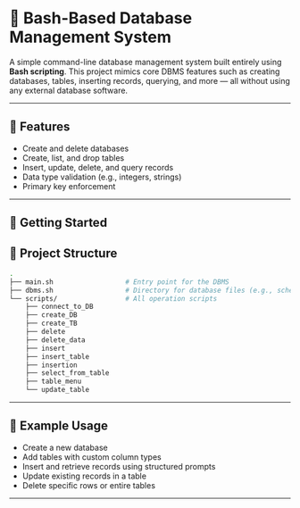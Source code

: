 # 📁 Bash-Based Database Management System

A simple command-line database management system built entirely using **Bash scripting**. This project mimics core DBMS features such as creating databases, tables, inserting records, querying, and more — all without using any external database software.

---

## 📌 Features

- Create and delete databases
- Create, list, and drop tables
- Insert, update, delete, and query records
- Data type validation (e.g., integers, strings)
- Primary key enforcement

---

## 🚀 Getting Started


## 📂 Project Structure


```bash
.
├── main.sh                  # Entry point for the DBMS
├── dbms.sh                  # Directory for database files (e.g., schemas, data)
└── scripts/                 # All operation scripts
    ├── connect_to_DB
    ├── create_DB
    ├── create_TB
    ├── delete
    ├── delete_data
    ├── insert
    ├── insert_table
    ├── insertion
    ├── select_from_table
    ├── table_menu
    └── update_table
```

---

## 🧪 Example Usage

- Create a new database
- Add tables with custom column types
- Insert and retrieve records using structured prompts
- Update existing records in a table
- Delete specific rows or entire tables

---
